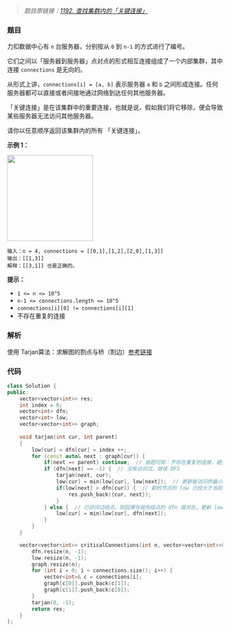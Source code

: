 > *题目原链接：[1192. 查找集群内的「关键连接」](https://leetcode-cn.com/contest/weekly-contest-154/problems/critical-connections-in-a-network/)*

### 题目

力扣数据中心有 `n` 台服务器，分别按从 `0` 到 `n-1` 的方式进行了编号。

它们之间以「服务器到服务器」点对点的形式相互连接组成了一个内部集群，其中连接 `connections` 是无向的。

从形式上讲，`connections[i] = [a, b]` 表示服务器 `a` 和 `b` 之间形成连接。任何服务器都可以直接或者间接地通过网络到达任何其他服务器。

「关键连接」是在该集群中的重要连接，也就是说，假如我们将它移除，便会导致某些服务器无法访问其他服务器。

请你以任意顺序返回该集群内的所有 「关键连接」。

**示例 1：**

<img src="../Resources/critical-connections-in-a-network.png" width="200" height="200" />

```
输入：n = 4, connections = [[0,1],[1,2],[2,0],[1,3]]
输出：[[1,3]]
解释：[[3,1]] 也是正确的。
```

**提示：**

- `1 <= n <= 10^5`
- `n-1 <= connections.length <= 10^5`
- `connections[i][0] != connections[i][1]`
- 不存在重复的连接

### 解析

使用 Tarjan算法：求解图的割点与桥（割边）[参考链接](https://www.cnblogs.com/nullzx/p/7968110.html)

### 代码

```cpp
class Solution {
public:
    vector<vector<int>> res;
    int index = 0;
    vector<int> dfn;
    vector<int> low;
    vector<vector<int>> graph;
    
    void tarjan(int cur, int parent)
    {
        low[cur] = dfn[cur] = index ++;
        for (const auto& next : graph[cur]) {
            if(next == parent) continue;  // 由题可知：不存在重复的连接，避免重复访问
            if (dfn[next] == -1) {  // 没有访问过，继续 DFS
                tarjan(next, cur);
                low[cur] = min(low[cur], low[next]);  // 更新能访问的最小序号的祖先结点
                if(low[next] > dfn[cur]) {  // 新的节点的 low 已经大于当前节点的序号，说明已经不在同一个强联通分量里了
                    res.push_back({cur, next});
                }
            } else {  // 已访问过结点，则回溯与祖先结点的 dfn 值对比，更新 low 值
                low[cur] = min(low[cur], dfn[next]);
            }
        }
    }

    vector<vector<int>> criticalConnections(int n, vector<vector<int>>& connections) {
        dfn.resize(n, -1);
        low.resize(n, -1);    
        graph.resize(n);
        for (int i = 0; i < connections.size(); i++) {
            vector<int>& c = connections[i];
            graph[c[0]].push_back(c[1]);
            graph[c[1]].push_back(c[0]);
        }
        tarjan(0, -1);
        return res;
    }
};
```